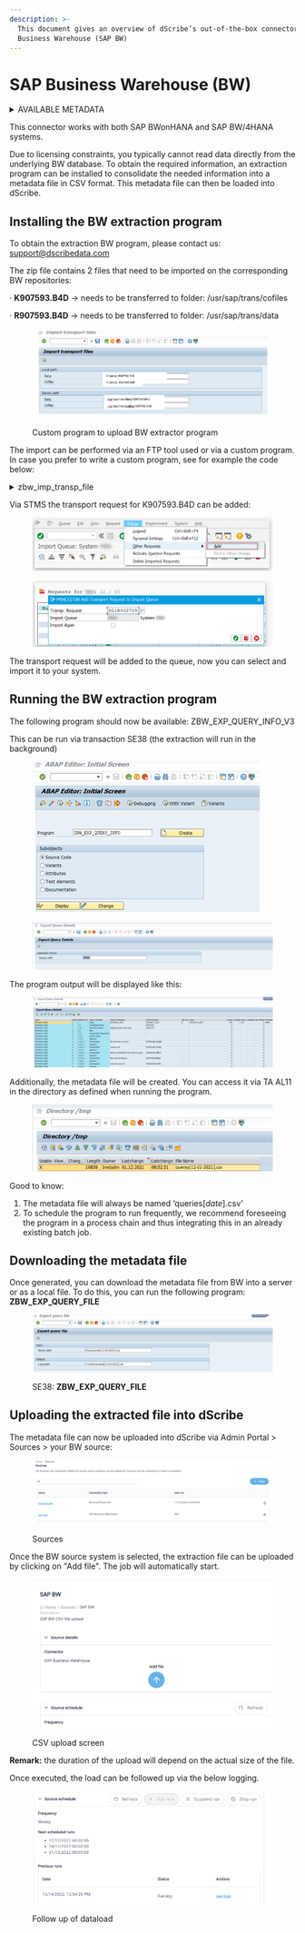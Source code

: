 ```yaml
---
description: >-
  This document gives an overview of dScribe’s out-of-the-box connector for SAP
  Business Warehouse (SAP BW)
---
```


# SAP Business Warehouse (BW)

<details>

<summary>AVAILABLE METADATA</summary>

Via this file based connector, all SAP BW queries available in a SAP BW client can be automatically cataloged, including information on which InfoProvider these are built.

The following metadata is retrieved per BW Query: (in bold indicated the fields made visible in dScribe). Some of the fields are not used but are made available as per standard output by SAP.

* **MAPNAME**: the technical name of the BW query
* NODE\_KEY: L1 hierarchy
* RELATKEY: the hierarchical structure used to link objects which eachother
* **OBJECT**: Type of SAP BW object (Query, CompositeProvider, DatastoreObject, Filter,Characteristic restriction, Selection, Variable,..)
* **TEXT:** the description of the query
* VALUE: the technical value of the individual BW object (per line
* OBJVERS: brings along whether or not the object is ‘A(ctive)’ and thus usable.
* COMPID: technical field containing the query name (only on the query available)
* VERSION: technical field containing the version of the object (not used further in dScribe)
* COMPDIM: technical field containing the dimension of the object (not used further in dScribe)
* OBJSTAT: description of the ‘OBJVERS’ object (ACT being Active)
* CONTREL: not used
* CONTTIMESTMP: not used
* OWNER: the person who originally created the BW query
* BWAPPL: not used
* ACTIVFL: ‘X’ indicates the object is active
* TIMESTMP: Timestamp of last change of the BW query
* TSTPNM: Name of the person that has last changed the object
* TSTPDAT: Date of the last change
* TSTPTIM: Time of the last change
* LASTUSED: Timestamp of the last time the object was used
* CREATED: Timestamp of creation of the BW query
* CHANGED\_WITH: not used
* INFOAREA: SAP BW Infoarea under which the BW query is saved.&#x20;

</details>

This connector works with both SAP BWonHANA and SAP BW/4HANA systems.

Due to licensing constraints, you typically cannot read data directly from the underlying BW database. To obtain the required information, an extraction program can be installed to consolidate the needed information into a metadata file in CSV format. This metadata file can then be loaded into dScribe.

## Installing the BW extraction program

To obtain the extraction BW program, please contact us: [support@dscribedata.com](mailto:support@dscribedata.com)&#x20;

The zip file contains 2 files that need to be imported on the corresponding BW repositories:

·         **K907593.B4D** -> needs to be transferred to folder: /usr/sap/trans/cofiles

·         **R907593.B4D** -> needs to be transferred to folder: /usr/sap/trans/data

<figure><img src="../../.gitbook/assets/image (1).png" alt=""><figcaption><p>Custom program to upload BW extractor program</p></figcaption></figure>

The import can be performed via an FTP tool used or via a custom program. In case you prefer to write a custom program, see for example the code below:

<details>

<summary>zbw_imp_transp_file</summary>

REPORT zbw\_imp\_transp\_file MESSAGE-ID zbw\_exp\_query\_info.

INCLUDE zbw\_imp\_transp\_filesrc. " UI

START-OF-SELECTION.

START-OF-SELECTION.&#x20;

CALL FUNCTION 'ARCHIVFILE\_CLIENT\_TO\_SERVER'&#x20;

EXPORTING&#x20;

path = lfile&#x20;

targetpath = file&#x20;

EXCEPTIONS&#x20;

error\_file = 1&#x20;

OTHERS = 2.&#x20;

IF sy-subrc <> 0.&#x20;

MESSAGE i001.

ELSE.&#x20;

CALL FUNCTION 'ARCHIVFILE\_CLIENT\_TO\_SERVER'&#x20;

EXPORTING&#x20;

path = co\_lfile&#x20;

targetpath = co\_file&#x20;

EXCEPTIONS error\_file = 1&#x20;

OTHERS = 2.

&#x20;IF sy-subrc <> 0.&#x20;

MESSAGE i001.&#x20;

ELSE.&#x20;

MESSAGE s002.&#x20;

ENDIF.&#x20;

ENDIF.

</details>

Via STMS the transport request for K907593.B4D can be added:

<figure><img src="../../.gitbook/assets/Import transport files2.png" alt=""><figcaption></figcaption></figure>

<figure><img src="../../.gitbook/assets/Import transport files3.png" alt=""><figcaption></figcaption></figure>

The transport request will be added to the queue, now you can select and import it to your system.

## Running the BW extraction program

The following program should now be available: ZBW\_EXP\_QUERY\_INFO\_V3

&#x20;This can be run via transaction SE38 (the extraction will run in the background)

<figure><img src="../../.gitbook/assets/Import transport files4.png" alt=""><figcaption></figcaption></figure>

<figure><img src="../../.gitbook/assets/Import transport files5.png" alt=""><figcaption></figcaption></figure>

&#x20;The program output will be displayed like this:

<figure><img src="../../.gitbook/assets/Import transport files6.png" alt=""><figcaption></figcaption></figure>

Additionally, the metadata file will be created. You can access it via TA AL11 in the directory as defined when running the program.

<figure><img src="../../.gitbook/assets/Picture12.jpg" alt=""><figcaption></figcaption></figure>

Good to know:

1. The metadata file will always be named ‘queries\[_date_].csv'&#x20;
2. To schedule the program to run frequently, we recommend foreseeing the program in a process chain and thus integrating this in an already existing batch job.

## Downloading the metadata file

Once generated, you can download the metadata file from BW into a server or as a local file. To do this, you can run the following program: **ZBW\_EXP\_QUERY\_FILE**

<figure><img src="../../.gitbook/assets/Import transport files8.png" alt=""><figcaption><p>SE38: <strong>ZBW_EXP_QUERY_FILE</strong></p></figcaption></figure>

## Uploading the extracted file into dScribe

The metadata file can now be uploaded into dScribe via Admin Portal > Sources > your BW source:

<figure><img src="../../.gitbook/assets/sources 1.png" alt=""><figcaption><p>Sources</p></figcaption></figure>

Once the BW source system is selected, the extraction file can be uploaded by clicking on "Add file". The job will automatically start.&#x20;

<figure><img src="../../.gitbook/assets/sources2.png" alt=""><figcaption><p>CSV upload screen</p></figcaption></figure>

**Remark:** the duration of the upload will depend on the actual size of the file.&#x20;

Once executed, the load can be followed up via the below logging.

<figure><img src="../../.gitbook/assets/sources 4.png" alt=""><figcaption><p>Follow up of dataload</p></figcaption></figure>
